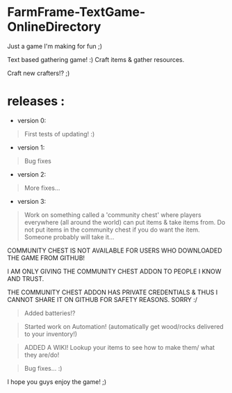 # FarmFrame-TextGame-OnlineDirectory
Just a game I'm making for fun ;)

Text based gathering game! :)
Craft items & gather resources.

Craft new crafters!? ;)

# releases :

* version 0:
 > First tests of updating! :)
 
* version 1:
 > Bug fixes
 
* version 2:
 > More fixes...
 
* version 3:
 > Work on something called a 'community chest'
   where players everywhere (all around the world)
   can put items & take items from.
   Do not put items in the community chest if you
   do want the item. Someone probably will take it...
   
   COMMUNITY CHEST IS NOT AVAILABLE FOR USERS
   WHO DOWNLOADED THE GAME FROM GITHUB!
   
   I AM ONLY GIVING THE COMMUNITY CHEST ADDON
   TO PEOPLE I KNOW AND TRUST.
   
   THE COMMUNITY CHEST ADDON HAS PRIVATE CREDENTIALS
   & THUS I CANNOT SHARE IT ON GITHUB FOR SAFETY REASONS.
   SORRY :/
   
 > Added batteries!?
 
 > Started work on Automation!
   (automatically get wood/rocks
   delivered to your inventory!)
 
 > ADDED A WIKI!
   Lookup your items to see how to make them/
   what they are/do!
   
 > Bug fixes... :)
 
I hope you guys enjoy the game! ;)
